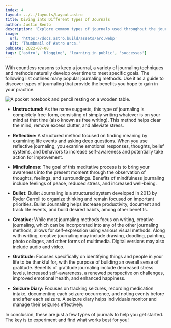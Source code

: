 ```yaml
---
index: 4
layout: ../../layouts/Layout.astro
title: Diving into Different Types of Journals
author: Justin Bento
description: 'Explore common types of journals used throughout the journaling community!'
image:
  url: 'https://docs.astro.build/assets/arc.webp'
  alt: 'Thumbnail of Astro arcs.'
pubDate: 2022-07-08
tags: ['astro', 'blogging', 'learning in public', 'successes']
---
```


With countless reasons to keep a journal, a variety of journaling techniques and methods naturally develop over time to meet specific goals. The following list outlines many popular journaling methods. Use it as a guide to discover types of journaling that provide the benefits you hope to gain in your practice.

<img src="https://images.unsplash.com/photo-1488190211105-8b0e65b80b4e?q=80&w=1740&auto=format&fit=crop&ixlib=rb-4.0.3&ixid=M3wxMjA3fDB8MHxwaG90by1wYWdlfHx8fGVufDB8fHx8fA%3D%3D" 
     alt="A pocket notebook and pencil resting on a wooden table." 
     class="w-100 aspect-video rounded-lg" 
/>

- **Unstructured:** As the name suggests, this type of journaling is completely free-form, consisting of simply writing whatever is on your mind at that time (also known as free writing). This method helps clear the mind, remove excess clutter, and alleviate stress.


- **Reflective:** A structured method focused on finding meaning by examining life events and asking deep questions. When you use reflective journaling, you examine emotional responses, thoughts, belief systems, and behaviors to increase self-awareness and potentially take action for improvement.

- **Mindfulness:** The goal of this meditative process is to bring your awareness into the present moment through the observation of thoughts, feelings, and surroundings. Benefits of mindfulness journaling include feelings of peace, reduced stress, and increased well-being.

- **Bullet:** Bullet Journaling is a structured system developed in 2013 by Ryder Carroll to organize thinking and remain focused on important priorities. Bullet Journaling helps increase productivity, document and track life events, and build desired habits, among other benefits.

- **Creative:** While most journaling methods focus on writing, creative journaling, which can be incorporated into any of the other journaling methods, allows for self-expression using various visual methods. Along with writing, creative journaling may include drawing, doodling, painting, photo collages, and other forms of multimedia. Digital versions may also include audio and video.

- **Gratitude:** Focuses specifically on identifying things and people in your life to be thankful for, with the purpose of building an overall sense of gratitude. Benefits of gratitude journaling include decreased stress levels, increased self-awareness, a renewed perspective on challenges, improved emotional health, and enhanced happiness.

- **Seizure Diary:** Focuses on tracking seizures, recording medication intake, documenting each seizure occurrence, and noting events before and after each seizure. A seizure diary helps individuals monitor and manage their seizures effectively.

In conclusion, these are just a few types of journals to help you get started. The key is to experiment and find what works best for you!